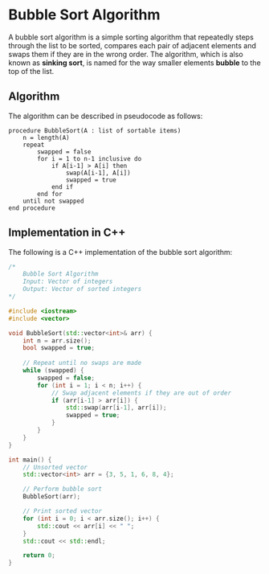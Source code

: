 

# Bubble Sort Algorithm
A bubble sort algorithm is a simple sorting algorithm that repeatedly steps through the list to be sorted, compares each pair of adjacent elements and swaps them if they are in the wrong order. The algorithm, which is also known as **sinking sort**, is named for the way smaller elements **bubble** to the top of the list.

## Algorithm
The algorithm can be described in pseudocode as follows:

```
procedure BubbleSort(A : list of sortable items)
    n = length(A)
    repeat
        swapped = false
        for i = 1 to n-1 inclusive do
            if A[i-1] > A[i] then
                swap(A[i-1], A[i])
                swapped = true
            end if
        end for
    until not swapped
end procedure
```

## Implementation in C++
The following is a C++ implementation of the bubble sort algorithm:

```cpp
/*
    Bubble Sort Algorithm
    Input: Vector of integers 
    Output: Vector of sorted integers
*/

#include <iostream>
#include <vector>

void BubbleSort(std::vector<int>& arr) {
    int n = arr.size();
    bool swapped = true;
    
    // Repeat until no swaps are made
    while (swapped) {
        swapped = false;
        for (int i = 1; i < n; i++) {
            // Swap adjacent elements if they are out of order
            if (arr[i-1] > arr[i]) {
                std::swap(arr[i-1], arr[i]);
                swapped = true;
            }
        }
    }
}

int main() {
    // Unsorted vector
    std::vector<int> arr = {3, 5, 1, 6, 8, 4};

    // Perform bubble sort
    BubbleSort(arr);

    // Print sorted vector
    for (int i = 0; i < arr.size(); i++) {
        std::cout << arr[i] << " ";
    }
    std::cout << std::endl;

    return 0;
}
```